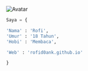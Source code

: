 ![Avatar](Avatar.png)
```python
Saya = {

'Nama' : 'Rofi',
'Umur' : '18 Tahun',
'Hobi' : 'Membaca',

'Web' : 'rofid0ank.github.io'

}
```
